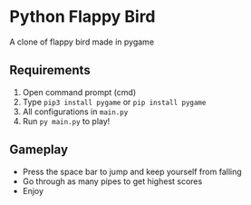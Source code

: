 # Python Flappy Bird
A clone of flappy bird made in pygame

## Requirements
1. Open command prompt (cmd)
2. Type `pip3 install pygame` or `pip install pygame`
3. All configurations in `main.py`
4. Run `py main.py` to play!

## Gameplay
- Press the space bar to jump and keep yourself from falling
- Go through as many pipes to get highest scores
- Enjoy
